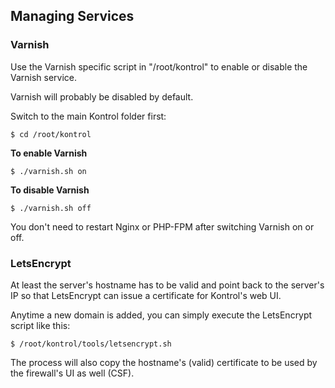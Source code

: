 ## Managing Services

### Varnish
Use the Varnish specific script in "/root/kontrol" to enable or disable the Varnish service.

Varnish will probably be disabled by default.

Switch to the main Kontrol folder first:
```
$ cd /root/kontrol
```

**To enable Varnish**
```
$ ./varnish.sh on
```

**To disable Varnish**
```
$ ./varnish.sh off
```

You don't need to restart Nginx or PHP-FPM after switching Varnish on or off.



### LetsEncrypt
At least the server's hostname has to be valid and point back to the server's IP so that LetsEncrypt can issue a certificate for Kontrol's web UI.

Anytime a new domain is added, you can simply execute the LetsEncrypt script like this:

```
$ /root/kontrol/tools/letsencrypt.sh
```

The process will also copy the hostname's (valid) certificate to be used by the firewall's UI as well (CSF).
